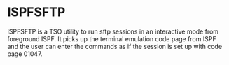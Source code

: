 # ISPFSFTP
 ISPFSFTP is a TSO utility to run sftp sessions in an interactive mode from foreground ISPF. It picks up the terminal emulation code page from ISPF and the user can enter the commands as if the session is set up with code page 01047.
